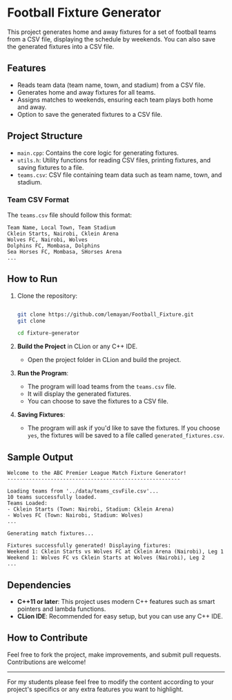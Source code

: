 
# **Football Fixture Generator**

This project generates home and away fixtures for a set of football teams from a CSV file, displaying the schedule by weekends. You can also save the generated fixtures into a CSV file.

## **Features**
- Reads team data (team name, town, and stadium) from a CSV file.
- Generates home and away fixtures for all teams.
- Assigns matches to weekends, ensuring each team plays both home and away.
- Option to save the generated fixtures to a CSV file.

## **Project Structure**
- `main.cpp`: Contains the core logic for generating fixtures.
- `utils.h`: Utility functions for reading CSV files, printing fixtures, and saving fixtures to a file.
- `teams.csv`: CSV file containing team data such as team name, town, and stadium.

### **Team CSV Format**
The `teams.csv` file should follow this format:

```
Team Name, Local Town, Team Stadium
Cklein Starts, Nairobi, Cklein Arena
Wolves FC, Nairobi, Wolves
Dolphins FC, Mombasa, Dolphins
Sea Horses FC, Mombasa, SHorses Arena
...
```

## **How to Run**
1. Clone the repository:
    ```bash

    git clone https://github.com/lemayan/Football_Fixture.git
    git clone 
    
    cd fixture-generator
    ```

2. **Build the Project** in CLion or any C++ IDE.
    - Open the project folder in CLion and build the project.

3. **Run the Program**:
    - The program will load teams from the `teams.csv` file.
    - It will display the generated fixtures.
    - You can choose to save the fixtures to a CSV file.

4. **Saving Fixtures**:
    - The program will ask if you'd like to save the fixtures. If you choose `yes`, the fixtures will be saved to a file called `generated_fixtures.csv`.

## **Sample Output**
```
Welcome to the ABC Premier League Match Fixture Generator!
--------------------------------------------------------

Loading teams from '../data/teams_csvFile.csv'...
10 teams successfully loaded.
Teams Loaded:
- Cklein Starts (Town: Nairobi, Stadium: Cklein Arena)
- Wolves FC (Town: Nairobi, Stadium: Wolves)
...

Generating match fixtures...

Fixtures successfully generated! Displaying fixtures:
Weekend 1: Cklein Starts vs Wolves FC at Cklein Arena (Nairobi), Leg 1
Weekend 1: Wolves FC vs Cklein Starts at Wolves (Nairobi), Leg 2
...
```

## **Dependencies**
- **C++11 or later**: This project uses modern C++ features such as smart pointers and lambda functions.
- **CLion IDE**: Recommended for easy setup, but you can use any C++ IDE.

## **How to Contribute**
Feel free to fork the project, make improvements, and submit pull requests. Contributions are welcome!

---

For my students please feel free to modify the content according to your project's specifics or any extra features you want to highlight.
